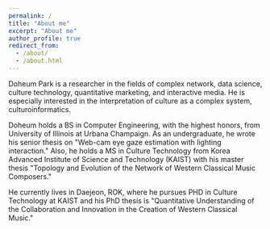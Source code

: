 ```yaml
---
permalink: /
title: "About me"
excerpt: "About me"
author_profile: true
redirect_from: 
  - /about/
  - /about.html
---
```


Doheum Park is a researcher in the fields of complex network, data science, culture technology, quantitative marketing, and interactive media. He is especially interested in the interpretation of culture as a complex system, culturoinformatics.

Doheum holds a BS in Computer Engineering, with the highest honors, from University of Illinois at Urbana Champaign. As an undergraduate, he wrote his senior thesis on "Web-cam eye gaze estimation with lighting interaction." Also, he holds a MS in Culture Technology from Korea Advanced Institute of Science and Technology (KAIST) with his master thesis "Topology and Evolution of the Network of Western Classical Music Composers."

He currently lives in Daejeon, ROK, where he pursues PHD in Culture Technology at KAIST and his PhD thesis is "Quantitative Understanding of the Collaboration and Innovation in the Creation of Western Classical Music."
